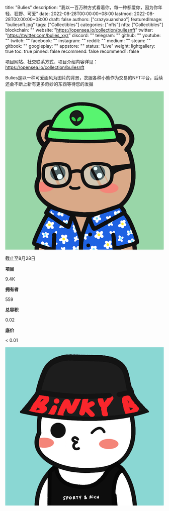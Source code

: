title: "Bulies"
description: "我以一百万种方式看着你，每一种都爱你，因为你年轻、狂野、可爱"
date: 2022-08-28T00:00:00+08:00
lastmod: 2022-08-28T00:00:00+08:00
draft: false
authors: ["crazyxuanshao"]
featuredImage: "buliesnft.jpg"
tags: ["Collectibles"]
categories: ["nfts"]
nfts: ["Collectibles"]
blockchain: ""
website: "https://opensea.io/collection/buliesnft"
twitter: "https://twitter.com/bulies_xyz"
discord: ""
telegram: ""
github: ""
youtube: ""
twitch: ""
facebook: ""
instagram: ""
reddit: ""
medium: ""
steam: ""
gitbook: ""
googleplay: ""
appstore: ""
status: "Live"
weight: 
lightgallery: true
toc: true
pinned: false
recommend: false
recommend1: false

项目网站、社交联系方式、项目介绍内容详见：https://opensea.io/collection/buliesnft

Bulies是以一种可爱画风为图片的背景，衣服各种小熊作为交易的NFT平台，后续还会不断上新有更多奇妙的东西等待您的发掘

![ifsnasi](ifsnasi.png)

截止至8月28日

**项目**

9.4K

**拥有者**

559

**总容积**

0.02

**底价**

< 0.01

![unnamed](unnamed.png)